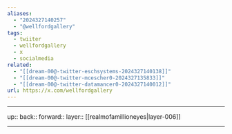 ```yaml
---
aliases:
  - "2024327140257"
  - "@wellfordgallery"
tags:
  - twiiter
  - wellfordgallery
  - x
  - socialmedia
related:
  - "[[dream-00@-twitter-eschsystems-2024327140138]]"
  - "[[dream-00@-twitter-mcescher0-2024327135833]]"
  - "[[dream-00@-twitter-datamancer0-2024327140012]]"
url: https://x.com/wellfordgallery
---
```




***

up:: 
back:: 
forward:: 
layer:: [[realmofamillioneyes|layer-006]]

***
